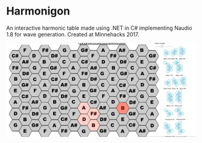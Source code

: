 # Harmonigon
An interactive harmonic table made using .NET in C# implementing Naudio 1.8 for wave generation. Created at Minnehacks 2017.

![Cover_Photo](CoverPhoto.png)
